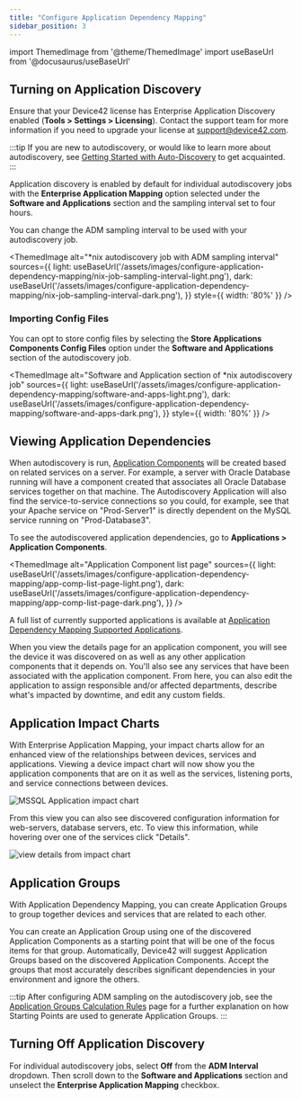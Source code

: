 ```yaml
---
title: "Configure Application Dependency Mapping"
sidebar_position: 3
---
```


import ThemedImage from '@theme/ThemedImage'
import useBaseUrl from '@docusaurus/useBaseUrl'

## Turning on Application Discovery

Ensure that your Device42 license has Enterprise Application Discovery enabled (**Tools > Settings > Licensing**). Contact the support team for more information if you need to upgrade your license at [support@device42.com](mailto:support@device42.com).

:::tip
If you are new to autodiscovery, or would like to learn more about autodiscovery, see [Getting Started with Auto-Discovery](/getstarted/getting-started-with-auto-discovery.mdx) to get acquainted.
:::

Application discovery is enabled by default for individual autodiscovery jobs with the **Enterprise Application Mapping** option selected under the **Software and Applications** section and the sampling interval set to four hours. 

You can change the ADM sampling interval to be used with your autodiscovery job.


  <ThemedImage
    alt="*nix autodiscovery job with ADM sampling interval"
    sources={{
      light: useBaseUrl('/assets/images/configure-application-dependency-mapping/nix-job-sampling-interval-light.png'),
      dark: useBaseUrl('/assets/images/configure-application-dependency-mapping/nix-job-sampling-interval-dark.png'),
    }}
    style={{ width: '80%' }} 
  />

### Importing Config Files

You can opt to store config files by selecting the **Store Applications Components Config Files** option under the **Software and Applications** section of the autodiscovery job.

  <ThemedImage
    alt="Software and Application section of *nix autodiscovery job"
    sources={{
      light: useBaseUrl('/assets/images/configure-application-dependency-mapping/software-and-apps-light.png'),
      dark: useBaseUrl('/assets/images/configure-application-dependency-mapping/software-and-apps-dark.png'),
    }}
    style={{ width: '80%' }} 
  />

## Viewing Application Dependencies

When autodiscovery is run, [Application Components](/apps/application-components) will be created based on related services on a server. For example, a server with Oracle Database running will have a component created that associates all Oracle Database services together on that machine. The Autodiscovery Application will also find the service-to-service connections so you could, for example, see that your Apache service on "Prod-Server1" is directly dependent on the MySQL service running on "Prod-Database3".

To see the autodiscovered application dependencies, go to **Applications > Application Components**.

  <ThemedImage
    alt="Application Component list page"
    sources={{
      light: useBaseUrl('/assets/images/configure-application-dependency-mapping/app-comp-list-page-light.png'),
      dark: useBaseUrl('/assets/images/configure-application-dependency-mapping/app-comp-list-page-dark.png'),
    }}
  />

A full list of currently supported applications is available at [Application Dependency Mapping Supported Applications](apps/enterprise-application-dependency-mapping/adm-supported-applications.md).

When you view the details page for an application component, you will see the device it was discovered on as well as any other application components that it depends on. You'll also see any services that have been associated with the application component. From here, you can also edit the application to assign responsible and/or affected departments, describe what's impacted by downtime, and edit any custom fields.

## Application Impact Charts

With Enterprise Application Mapping, your impact charts allow for an enhanced view of the relationships between devices, services and applications. Viewing a device impact chart will now show you the application components that are on it as well as the services, listening ports, and service connections between devices.

![MSSQL Application impact chart](/assets/images/mssql_app_impact_chart.png)

From this view you can also see discovered configuration information for web-servers, database servers, etc. To view this information, while hovering over one of the services click "Details".

![view details from impact chart](/assets/images/impact_chart-view_details.png)

## Application Groups

With Application Dependency Mapping, you can create Application Groups to group together devices and services that are related to each other.

You can create an Application Group using one of the discovered Application Components as a starting point that will be one of the focus items for that group. Automatically, Device42 will suggest Application Groups based on the discovered Application Components. Accept the groups that most accurately describes significant dependencies in your environment and ignore the others. 

:::tip
After configuring ADM sampling on the autodiscovery job, see the [Application Groups Calculation Rules](/apps/application-groups/calculation-rules) page for a further explanation on how Starting Points are used to generate Application Groups. 
:::

## Turning Off Application Discovery

For individual autodiscovery jobs, select **Off** from the **ADM Interval** dropdown. Then scroll down to the **Software and Applications** section and unselect the **Enterprise Application Mapping** checkbox.
